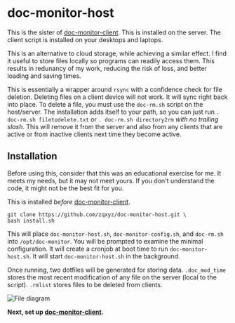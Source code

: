 # doc-monitor-host
This is the sister of [doc-monitor-client](https://github.com/zqxyz/doc-monitor-client). This is installed on the server. The client script is installed on your desktops and laptops.

This is an alternative to cloud storage, while achieving a similar effect. I find it useful to store files locally so programs can readily access them. This results in redunancy of my work, reducing the risk of loss, and better loading and saving times.

This is essentially a wrapper around `rsync` with a confidence check for file deletion. Deleting files on a client device will not work. It will sync right back into place. To delete a file, you must use the `doc-rm.sh` script on the host/server. The installation adds itself to your path, so you can just run `. doc-rm.sh filetodelete.txt` or `. doc-rm.sh directory2rm` _with no trailing slash_. This will remove it from the server and also from any clients that are active or from inactive clients next time they become active.

## Installation
Before using this, consider that this was an educational exercise for me. It meets my needs, but it may not meet yours. If you don't understand the code, it might not be the best fit for you.

This is installed _before_ [doc-monitor-client](https://github.com/zqxyz/doc-monitor-client).

```
git clone https://github.com/zqxyz/doc-monitor-host.git \
bash install.sh
```
This will place `doc-monitor-host.sh`, `doc-monitor-config.sh`, and `doc-rm.sh` into `/opt/doc-monitor`. You will be prompted to examine the minimal configuration. It will create a cronjob at boot time to run `doc-monitor-host.sh`. It will start `doc-monitor-host.sh` in the background.

Once running, two dotfiles will be generated for storing data. `.doc_mod_time` stores the most recent modification of any file on the server (local to the script). `.rmlist` stores files to be deleted from clients.

![File diagram](https://zquint.xyz/images/docmon-host_diag.png)

**Next, set up [doc-monitor-client](https://github.com/zqxyz/doc-monitor-client).**
